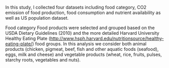 In this study, I collected four datasets including food category, CO2 emission of food production, food consumption and 
nutrient availability as well as US population dataset. 

Food category
Food products were selected and grouped based on the USDA Dietary Guidelines (2010) and the more detailed Harvard University Healthy Eating Plate (http://www.hsph.harvard.edu/nutritionsource/healthy-eating-plate/) food groups. 
In this analysis we consider both animal products (chicken, pigmeat, beef, fish and other aquatic foods (seafood), eggs, milk and cheese) and vegetable products (wheat, rice, fruits, pulses, starchy roots, vegetables and nuts). 
